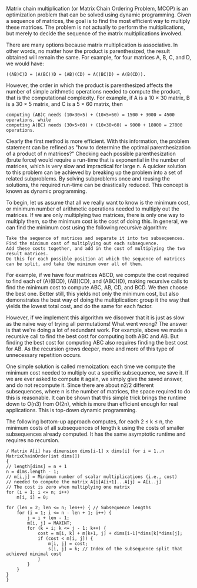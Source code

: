 Matrix chain multiplication (or Matrix Chain Ordering Problem, MCOP) is an optimization problem that can be solved using dynamic programming. Given a sequence of matrices, the goal is to find the most efficient way to multiply these matrices. The problem is not actually to perform the multiplications, but merely to decide the sequence of the matrix multiplications involved.

There are many options because matrix multiplication is associative. In other words, no matter how the product is parenthesized, the result obtained will remain the same. For example, for four matrices A, B, C, and D, we would have:

    ((AB)C)D = (A(BC))D = (AB)(CD) = A((BC)D) = A(B(CD)).

However, the order in which the product is parenthesized affects the number of simple arithmetic operations needed to compute the product, that is the computational complexity. For example, if A is a 10 × 30 matrix, B is a 30 × 5 matrix, and C is a 5 × 60 matrix, then

    computing (AB)C needs (10×30×5) + (10×5×60) = 1500 + 3000 = 4500 operations, while
    computing A(BC) needs (30×5×60) + (10×30×60) = 9000 + 18000 = 27000 operations.

Clearly the first method is more efficient. With this information, the problem statement can be refined as "how to determine the optimal parenthesization of a product of n matrices?" Checking each possible parenthesization (brute force) would require a run-time that is exponential in the number of matrices, which is very slow and impractical for large n. A quicker solution to this problem can be achieved by breaking up the problem into a set of related subproblems. By solving subproblems once and reusing the solutions, the required run-time can be drastically reduced. This concept is known as dynamic programming. 

To begin, let us assume that all we really want to know is the minimum cost, or minimum number of arithmetic operations needed to multiply out the matrices. If we are only multiplying two matrices, there is only one way to multiply them, so the minimum cost is the cost of doing this. In general, we can find the minimum cost using the following recursive algorithm:

    Take the sequence of matrices and separate it into two subsequences.
    Find the minimum cost of multiplying out each subsequence.
    Add these costs together, and add in the cost of multiplying the two result matrices.
    Do this for each possible position at which the sequence of matrices can be split, and take the minimum over all of them.

For example, if we have four matrices ABCD, we compute the cost required to find each of (A)(BCD), (AB)(CD), and (ABC)(D), making recursive calls to find the minimum cost to compute ABC, AB, CD, and BCD. We then choose the best one. Better still, this yields not only the minimum cost, but also demonstrates the best way of doing the multiplication: group it the way that yields the lowest total cost, and do the same for each factor.

However, if we implement this algorithm we discover that it is just as slow as the naive way of trying all permutations! What went wrong? The answer is that we're doing a lot of redundant work. For example, above we made a recursive call to find the best cost for computing both ABC and AB. But finding the best cost for computing ABC also requires finding the best cost for AB. As the recursion grows deeper, more and more of this type of unnecessary repetition occurs.

One simple solution is called memoization: each time we compute the minimum cost needed to multiply out a specific subsequence, we save it. If we are ever asked to compute it again, we simply give the saved answer, and do not recompute it. Since there are about n2/2 different subsequences, where n is the number of matrices, the space required to do this is reasonable. It can be shown that this simple trick brings the runtime down to O(n3) from O(2n), which is more than efficient enough for real applications. This is top-down dynamic programming.

The following bottom-up approach computes, for each 2 ≤ k ≤ n, the minimum costs of all subsequences of length k using the costs of smaller subsequences already computed. It has the same asymptotic runtime and requires no recursion. 


    / Matrix A[i] has dimension dims[i-1] x dims[i] for i = 1..n
    MatrixChainOrder(int dims[])
    {
    // length[dims] = n + 1
    n = dims.length - 1;
    // m[i,j] = Minimum number of scalar multiplications (i.e., cost)
    // needed to compute the matrix A[i]A[i+1]...A[j] = A[i..j]
    // The cost is zero when multiplying one matrix
    for (i = 1; i <= n; i++)
        m[i, i] = 0;

    for (len = 2; len <= n; len++) { // Subsequence lengths
        for (i = 1; i <= n - len + 1; i++) {
            j = i + len - 1;
            m[i, j] = MAXINT;
            for (k = i; k <= j - 1; k++) {
                cost = m[i, k] + m[k+1, j] + dims[i-1]*dims[k]*dims[j];
                if (cost < m[i, j]) {
                    m[i, j] = cost;
                    s[i, j] = k; // Index of the subsequence split that achieved minimal cost
                }
            }
        }
    }
    }
